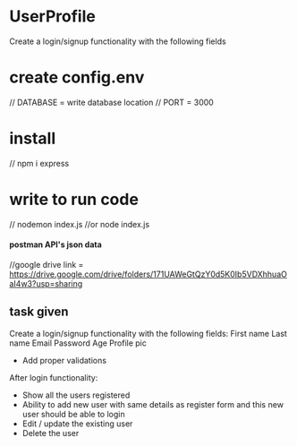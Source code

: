 # UserProfile
Create a login/signup functionality with the following fields


# create config.env
   // DATABASE = write database location
   // PORT = 3000


# install
   // npm i express

# write to run code
   // nodemon index.js
   //or node index.js


#### postman API's json data  

   //google drive link = https://drive.google.com/drive/folders/171UAWeGtQzY0d5K0Ib5VDXhhuaOaI4w3?usp=sharing


## task given

 Create a login/signup functionality with the following fields:
 First name
 Last name
 Email
 Password
 Age
 Profile pic

 - Add proper validations

After login functionality:
 - Show all the users registered
 - Ability to add new user with same details as register form and this new user should be able to login
 - Edit / update the existing user
 - Delete the user
